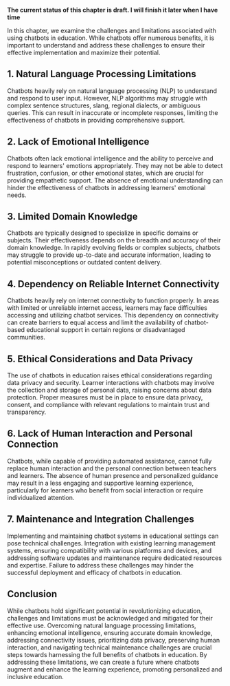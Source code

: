 **The current status of this chapter is draft. I will finish it later when I have time**

In this chapter, we examine the challenges and limitations associated with using chatbots in education. While chatbots offer numerous benefits, it is important to understand and address these challenges to ensure their effective implementation and maximize their potential.

**1. Natural Language Processing Limitations**
----------------------------------------------

Chatbots heavily rely on natural language processing (NLP) to understand and respond to user input. However, NLP algorithms may struggle with complex sentence structures, slang, regional dialects, or ambiguous queries. This can result in inaccurate or incomplete responses, limiting the effectiveness of chatbots in providing comprehensive support.

**2. Lack of Emotional Intelligence**
-------------------------------------

Chatbots often lack emotional intelligence and the ability to perceive and respond to learners' emotions appropriately. They may not be able to detect frustration, confusion, or other emotional states, which are crucial for providing empathetic support. The absence of emotional understanding can hinder the effectiveness of chatbots in addressing learners' emotional needs.

**3. Limited Domain Knowledge**
-------------------------------

Chatbots are typically designed to specialize in specific domains or subjects. Their effectiveness depends on the breadth and accuracy of their domain knowledge. In rapidly evolving fields or complex subjects, chatbots may struggle to provide up-to-date and accurate information, leading to potential misconceptions or outdated content delivery.

**4. Dependency on Reliable Internet Connectivity**
---------------------------------------------------

Chatbots heavily rely on internet connectivity to function properly. In areas with limited or unreliable internet access, learners may face difficulties accessing and utilizing chatbot services. This dependency on connectivity can create barriers to equal access and limit the availability of chatbot-based educational support in certain regions or disadvantaged communities.

**5. Ethical Considerations and Data Privacy**
----------------------------------------------

The use of chatbots in education raises ethical considerations regarding data privacy and security. Learner interactions with chatbots may involve the collection and storage of personal data, raising concerns about data protection. Proper measures must be in place to ensure data privacy, consent, and compliance with relevant regulations to maintain trust and transparency.

**6. Lack of Human Interaction and Personal Connection**
--------------------------------------------------------

Chatbots, while capable of providing automated assistance, cannot fully replace human interaction and the personal connection between teachers and learners. The absence of human presence and personalized guidance may result in a less engaging and supportive learning experience, particularly for learners who benefit from social interaction or require individualized attention.

**7. Maintenance and Integration Challenges**
---------------------------------------------

Implementing and maintaining chatbot systems in educational settings can pose technical challenges. Integration with existing learning management systems, ensuring compatibility with various platforms and devices, and addressing software updates and maintenance require dedicated resources and expertise. Failure to address these challenges may hinder the successful deployment and efficacy of chatbots in education.

**Conclusion**
--------------

While chatbots hold significant potential in revolutionizing education, challenges and limitations must be acknowledged and mitigated for their effective use. Overcoming natural language processing limitations, enhancing emotional intelligence, ensuring accurate domain knowledge, addressing connectivity issues, prioritizing data privacy, preserving human interaction, and navigating technical maintenance challenges are crucial steps towards harnessing the full benefits of chatbots in education. By addressing these limitations, we can create a future where chatbots augment and enhance the learning experience, promoting personalized and inclusive education.
